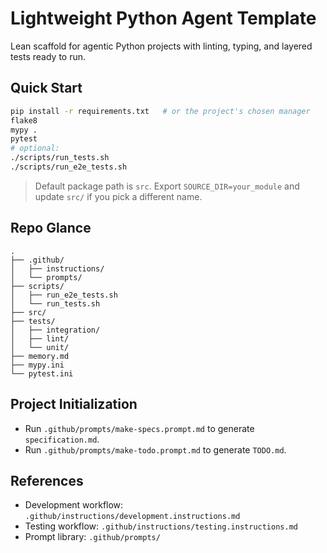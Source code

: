 # Lightweight Python Agent Template
Lean scaffold for agentic Python projects with linting, typing, and layered tests ready to run.

## Quick Start
```bash
pip install -r requirements.txt   # or the project's chosen manager
flake8
mypy .
pytest
# optional:
./scripts/run_tests.sh
./scripts/run_e2e_tests.sh
```

> Default package path is `src`. Export `SOURCE_DIR=your_module` and update `src/` if you pick a different name.

## Repo Glance
```
.
├── .github/
│   ├── instructions/
│   └── prompts/
├── scripts/
│   ├── run_e2e_tests.sh
│   └── run_tests.sh
├── src/
├── tests/
│   ├── integration/
│   ├── lint/
│   └── unit/
├── memory.md
├── mypy.ini
└── pytest.ini
```

## Project Initialization
- Run `.github/prompts/make-specs.prompt.md` to generate `specification.md`.
- Run `.github/prompts/make-todo.prompt.md` to generate `TODO.md`.

## References
- Development workflow: `.github/instructions/development.instructions.md`
- Testing workflow: `.github/instructions/testing.instructions.md`
- Prompt library: `.github/prompts/`